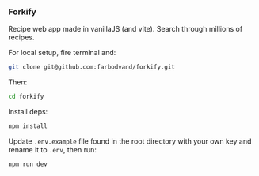 ### Forkify

Recipe web app made in vanillaJS (and vite). Search through millions of recipes.

For local setup, fire terminal and:
```bash
git clone git@github.com:farbodvand/forkify.git
```

Then:
```bash
cd forkify
```

Install deps:
```bash
npm install
```

Update `.env.example` file found in the root directory with your own key and rename it to `.env`, then run:
```bash
npm run dev
```
